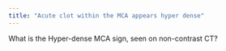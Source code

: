 ```yaml
---
title: "Acute clot within the MCA appears hyper dense"
---
```

What is the Hyper-dense MCA sign, seen on non-contrast CT?

